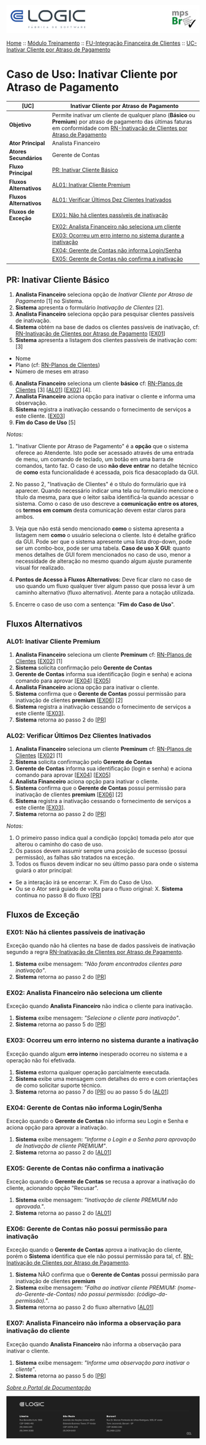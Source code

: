 ![Cabecalho](../../../ReadMe-Anexos/Cabecalho.png)

[Home](../../../ReadMe.md) :: [Módulo Treinamento](../../Modulo-Treinamento.md) :: [FU-Integração Financeira de Clientes](../FU-Integracao-Financeira-Clientes.md) :: [UC-Inativar Cliente por Atraso de Pagamento](UC-Inativar-Cliente-por-Atraso-de-Pagamento.md)

# Caso de Uso: Inativar Cliente por Atraso de Pagamento


| **[UC]**                | Inativar Cliente por Atraso de Pagamento                                                                                                                                                                                                                                  |
|-------------------------|---------------------------------------------------------------------------------------------------------------------------------------------------------------------------------------------------------------------------------------------------------------------------|
| **Objetivo**            | Permite inativar um cliente de qualquer plano (**Básico** ou **Premium**) por atraso de pagamento das últimas faturas em conformidade com [RN-Inativação de Clientes por Atraso de Pagamento](../Regras-de-Negocios/RN-Inativacao-de-Clientes-por-Atraso-de-Pagamento.md) |
| **Ator Principal**      | Analista Financeiro                                                                                                                                                                                                                                                       |
| **Atores Secundários**  | Gerente de Contas                                                                                                                                                                                                                                                         |
| **Fluxo Principal**     | [PR: Inativar Cliente Básico](#pr-inativar-cliente-b-sico)                                                                                                                                                                                                                |
| **Fluxos Alternativos** | [AL01: Inativar Cliente Premium](#al01-inativar-cliente-premium)                                                                                                                                                                                                          |
| **Fluxos Alternativos** | [AL01: Verificar Últimos Dez Clientes Inativados](#al02-verificar-clientes-inativados)                                                                                                                                                                                                          |
| **Fluxos de Exceção**   | [EX01: Não há clientes passíveis de inativação](#ex01-n-o-h-clientes-pass-veis-de-inativa-o)                                                                                                                                                                              |
|                         | [EX02: Analista Financeiro não seleciona um cliente](#ex02-analista-financeiro-n-o-seleciona-um-cliente)                                                                                                                                                                  |
|                         | [EX03: Ocorreu um erro interno no sistema durante a inativação](#ex03-ocorreu-um-erro-interno-no-sistema-durante-a-inativa-o)                                                                                                                                             |
|                         | [EX04: Gerente de Contas não informa Login/Senha](#ex04-gerente-de-contas-n-o-informa-login-senha)                                                                                                                                                                        |
|                         | [EX05: Gerente de Contas não confirma a inativação](#ex05-gerente-de-contas-n-o-confirma-a-inativa-o)                                                                                                                                                                     |



## PR: Inativar Cliente Básico

1. **Analista Financeiro** seleciona opção de _Inativar Cliente por Atraso de Pagamento_ [1] no Sistema.
2. **Sistema** apresenta o formulário _Inativação de Clientes_ [2].
3. **Analista Financeiro** seleciona opção para pesquisar clientes passíveis de inativação.
4. **Sistema** obtém na base de dados os clientes passíveis de inativação, cf: [RN-Inativação de Clientes por Atraso de Pagamento](../Regras-de-Negocios/RN-Inativacao-de-Clientes-por-Atraso-de-Pagamento.md) [[EX01](#ex01-n-o-h-clientes-pass-veis-de-inativa-o)]
5. **Sistema** apresenta a listagem dos clientes passíveis de inativação com: [3]
  - Nome
  - Plano (cf: [RN-Planos de Clientes](../Regras-de-Negocios/RN-Planos-de-Clientes.md))
  - Número de meses em atraso
6. **Analista Financeiro** seleciona um cliente **básico** cf: [RN-Planos de Clientes](RN-Planos-de-Clientes.md) [3] [[AL01](#al01-inativar-cliente-premium)] [[EX02](#ex02-analista-financeiro-n-o-seleciona-um-cliente)] [4].
7. **Analista Financeiro** aciona opção para inativar o cliente e informa uma observação.
8. **Sistema** registra a inativação cessando o fornecimento de serviços a este cliente. [[EX03](#ex03-ocorreu-um-erro-interno-no-sistema-durante-a-inativa-o)]
9. **Fim do Caso de Uso** [5]

_Notas:_

1. "Inativar Cliente por Atraso de Pagamento" é a **opção** que o sistema oferece ao Atendente. Isto pode ser acessado através de uma entrada de menu, um comando de teclado, um botão em uma barra de comandos, tanto faz. O caso de uso **não deve entrar** no detalhe técnico de **como** esta funcionalidade é acessada, pois fica desacoplado da GUI.

2. No passo 2, "Inativação de Clientes" é o título do formulário que irá aparecer. Quando necessário indicar uma tela ou formulário mencione o título da mesma, para que o leitor saiba identificá-la quando acessar o sistema. Como o caso de uso descreve a **comunicação entre os atores**, os **termos em comum** desta comunicação devem estar claros para ambos.

3. Veja que não está sendo mencionado **como** o sistema apresenta a listagem nem **como** o usuário seleciona o cliente. Isto é detalhe gráfico da GUI. Pode ser que o sistema apresente uma lista drop-down, pode ser um combo-box, pode ser uma tabela.
**Caso de uso X GUI**:  quanto menos detalhes de GUI forem mencionados no caso de uso, menor a necessidade de alteração no mesmo quando algum ajuste puramente visual for realizado.

4. **Pontos de Acesso à Fluxos Alternativos:**
Deve ficar claro no caso de uso quando um fluxo qualquer tiver algum passo que possa levar à um caminho alternativo (fluxo alternativo). Atente para a notação utilizada.

5. Encerre o caso de uso com a sentença: "**Fim do Caso de Uso**".

## Fluxos Alternativos

### AL01: Inativar Cliente Premium

1. **Analista Financeiro** seleciona um cliente **Preminum** cf: [RN-Planos de Clientes](RN-Planos-de-Clientes.md) [[EX02](#ex02-analista-financeiro-n-o-seleciona-um-cliente)] [1]
2. **Sistema** solicita confirmação pelo **Gerente de Contas**
3. **Gerente de Contas** informa sua identificação (login e senha) e aciona comando para aprovar [[EX04](#ex04-gerente-de-contas-n-o-informa-login-senha)] [[EX05](#ex05-gerente-de-contas-n-o-confirma-a-inativa-o)]
4. **Analista Financeiro** aciona opção para inativar o cliente.
5. **Sistema** confirma que o **Gerente de Contas** possui permissão para inativação de clientes **premium** [[EX06](#ex06)] [2]
6. **Sistema** registra a inativação cessando o fornecimento de serviços a este cliente [[EX03](#ex03-ocorreu-um-erro-interno-no-sistema-durante-a-inativa-o)].
7. **Sistema** retorna ao passo 2 do [[PR](#pr-inativar-cliente-b-sico)]

### AL02: Verificar Últimos Dez Clientes Inativados

1. **Analista Financeiro** seleciona um cliente **Preminum** cf: [RN-Planos de Clientes](RN-Planos-de-Clientes.md) [[EX02](#ex02-analista-financeiro-n-o-seleciona-um-cliente)] [1]
2. **Sistema** solicita confirmação pelo **Gerente de Contas**
3. **Gerente de Contas** informa sua identificação (login e senha) e aciona comando para aprovar [[EX04](#ex04-gerente-de-contas-n-o-informa-login-senha)] [[EX05](#ex05-gerente-de-contas-n-o-confirma-a-inativa-o)]
4. **Analista Financeiro** aciona opção para inativar o cliente.
5. **Sistema** confirma que o **Gerente de Contas** possui permissão para inativação de clientes **premium** [[EX06](#ex06)] [2]
6. **Sistema** registra a inativação cessando o fornecimento de serviços a este cliente [[EX03](#ex03-ocorreu-um-erro-interno-no-sistema-durante-a-inativa-o)].
7. **Sistema** retorna ao passo 2 do [[PR](#pr-inativar-cliente-b-sico)]

_Notas:_

1. O primeiro passo indica qual a condição (opção) tomada pelo ator que alterou o caminho do caso de uso.
2. Os passos devem assumir sempre uma posição de sucesso (possui permissão), as falhas são tratados na exceção.
3. Todos os fluxos devem indicar no seu último passo para onde o sistema guiará o ator principal:
- Se a interação irá se encerrar: X. Fim do Caso de Uso.
- Ou se o Ator será guiado de volta para o fluxo original: X. **Sistema** continua no passo 8 do fluxo [[PR](#)]


## Fluxos de Exceção

### EX01: Não há clientes passíveis de inativação

Exceção quando não há clientes na base de dados passíveis de inativação segundo a regra [RN-Inativação de Clientes por Atraso de Pagamento](../Regras-de-Negocios/RN-Inativacao-de-Clientes-por-Atraso-de-Pagamento.md).

1. **Sistema** exibe mensagem: _"Não foram encontrados clientes para inativação"_.
2. **Sistema** retorna ao passo 2 do [[PR](#pr-inativar-cliente-b-sico)]

### EX02: Analista Financeiro não seleciona um cliente

Exceção quando **Analista Financeiro** não indica o cliente para inativação.

1. **Sistema** exibe mensagem: _"Selecione o cliente para inativação"_.
2. **Sistema** retorna ao passo 5 do [[PR](#pr-inativar-cliente-b-sico)]

### EX03: Ocorreu um erro interno no sistema durante a inativação

Exceção quando algum **erro interno** inesperado ocorreu no sistema e a operação não foi efetivada.

1. **Sistema** estorna qualquer operação parcialmente executada.
2. **Sistema** exibe uma mensagem com detalhes do erro e com orientações de como solicitar suporte técnico.
3. **Sistema** retorna ao passo 7 do [[PR](#pr-inativar-cliente-b-sico)] ou ao passo 5 do [[AL01](#al01-inativar-cliente-premium)]


### EX04: Gerente de Contas não informa Login/Senha

Exceção quando o **Gerente de Contas** não informa seu Login e Senha e aciona opção para aprovar a inativação.

1. **Sistema** exibe mensagem: _"Informe o Login e a Senha para aprovação de Inativação de cliente PREMIUM"_.
3. **Sistema** retorna ao passo 2 do [[AL01](#al01-inativar-cliente-premium)]

### EX05: Gerente de Contas não confirma a inativação

Exceção quando o **Gerente de Contas** se recusa a aprovar a inativação do cliente, acionando opção "Recusar".

1. **Sistema** exibe mensagem: _"Inativação de cliente PREMIUM não aprovada."_.
3. **Sistema** retorna ao passo 2 do [[AL01](#al01-inativar-cliente-premium)]


### EX06: Gerente de Contas não possui permissão para inativação

Exceção quando o **Gerente de Contas** aprova a inativação do cliente, porém o **Sistema** identifica que ele não possui permissão para tal, cf. [RN-Inativação de Clientes por Atraso de Pagamento](../Regras-de-Negocios/RN-Inativacao-de-Clientes-por-Atraso-de-Pagamento.md).

1. **Sistema** NÃO confirma que o **Gerente de Contas** possui permissão para inativação de clientes **premium**
2. **Sistema** exibe mensagem: _"Falha ao inativar cliente PREMIUM: (nome-do-Gerente-de-Contas) não possui permissão: (código-da-permissão)."_.
3. **Sistema** retorna ao passo 2 do fluxo alternativo [[AL01](#al01-inativar-cliente-premium)]


### EX07: Analista Financeiro não informa a observação para inativação do cliente

Exceção quando **Analista Financeiro** não informa a observação para inativar o cliente.

1. **Sistema** exibe mensagem: _"Informe uma observação para inativar o cliente"_.
2. **Sistema** retorna ao passo 5 do [[PR](#pr-inativar-cliente-b-sico)]


_[Sobre o Portal de Documentação](../../../About/About.md)_

![Rodape](../../../ReadMe-Anexos/Rodape.png)
